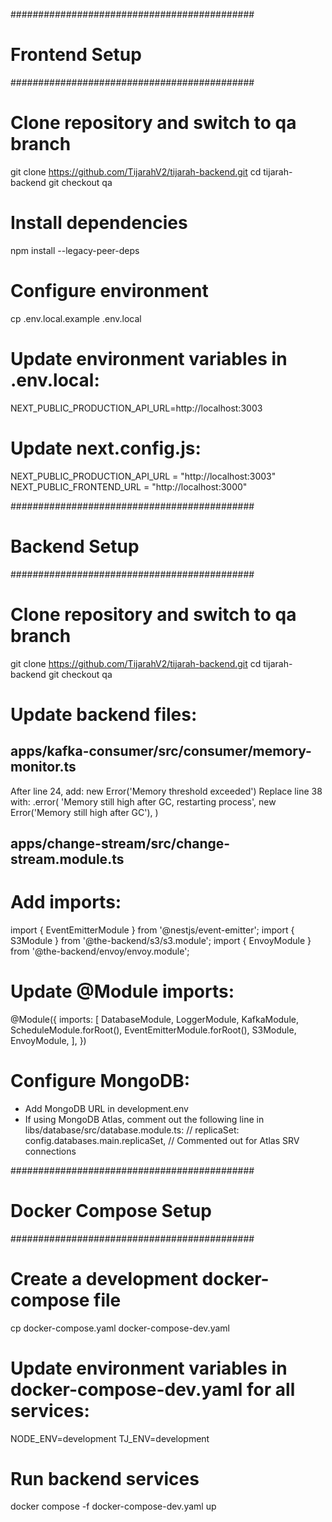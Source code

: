 ############################################
# Frontend Setup
############################################
 
# Clone repository and switch to qa branch
git clone https://github.com/TijarahV2/tijarah-backend.git
cd tijarah-backend
git checkout qa
 
# Install dependencies
npm install --legacy-peer-deps
 
# Configure environment
cp .env.local.example .env.local
 
# Update environment variables in .env.local:
NEXT_PUBLIC_PRODUCTION_API_URL=http://localhost:3003
 
# Update next.config.js:
 NEXT_PUBLIC_PRODUCTION_API_URL = "http://localhost:3003"
 NEXT_PUBLIC_FRONTEND_URL = "http://localhost:3000"
 
############################################
# Backend Setup
############################################
 
# Clone repository and switch to qa branch
git clone https://github.com/TijarahV2/tijarah-backend.git
cd tijarah-backend
git checkout qa
 
# Update backend files:
 
## apps/kafka-consumer/src/consumer/memory-monitor.ts
After line 24, add: new Error('Memory threshold exceeded')
Replace line 38 with:
.error(
   'Memory still high after GC, restarting process',
   new Error('Memory still high after GC'),
)
 
## apps/change-stream/src/change-stream.module.ts
# Add imports:
import { EventEmitterModule } from '@nestjs/event-emitter';
import { S3Module } from '@the-backend/s3/s3.module';
import { EnvoyModule } from '@the-backend/envoy/envoy.module';
 
# Update @Module imports:
@Module({
   imports: [
     DatabaseModule,
     LoggerModule,
     KafkaModule,
     ScheduleModule.forRoot(),
     EventEmitterModule.forRoot(),
     S3Module,
     EnvoyModule,
   ],
})
 
# Configure MongoDB:
- Add MongoDB URL in development.env
- If using MongoDB Atlas, comment out the following line in libs/database/src/database.module.ts:
// replicaSet: config.databases.main.replicaSet, // Commented out for Atlas SRV connections
 
############################################
# Docker Compose Setup
############################################
 
# Create a development docker-compose file
cp docker-compose.yaml docker-compose-dev.yaml
 
# Update environment variables in docker-compose-dev.yaml for all services:
NODE_ENV=development
TJ_ENV=development
 
# Run backend services
docker compose -f docker-compose-dev.yaml up
